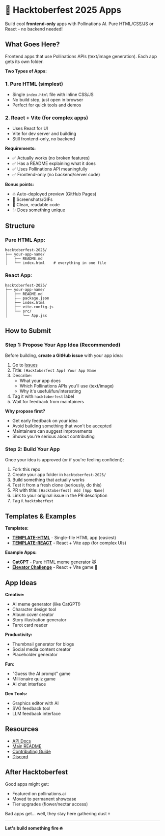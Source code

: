 # 🎃 Hacktoberfest 2025 Apps

Build cool **frontend-only** apps with Pollinations AI. Pure HTML/CSS/JS or React - no backend needed!

## What Goes Here?

Frontend apps that use Pollinations APIs (text/image generation). Each app gets its own folder.

**Two Types of Apps:**

### 1. **Pure HTML** (simplest)
- Single `index.html` file with inline CSS/JS
- No build step, just open in browser
- Perfect for quick tools and demos

### 2. **React + Vite** (for complex apps)
- Uses React for UI
- Vite for dev server and building
- Still frontend-only, no backend

**Requirements:**
- ✅ Actually works (no broken features)
- ✅ Has a README explaining what it does
- ✅ Uses Pollinations API meaningfully
- ✅ Frontend-only (no backend/server code)

**Bonus points:**
- 🔥 Auto-deployed preview (GitHub Pages)
- 🎨 Screenshots/GIFs
- 💯 Clean, readable code
- ✨ Does something unique

## Structure

### Pure HTML App:
```
hacktoberfest-2025/
├── your-app-name/
│   ├── README.md
│   └── index.html    # everything in one file
```

### React App:
```
hacktoberfest-2025/
├── your-app-name/
│   ├── README.md
│   ├── package.json
│   ├── index.html
│   ├── vite.config.js
│   └── src/
│       └── App.jsx
```

## How to Submit

### Step 1: Propose Your App Idea (Recommended)

Before building, **create a GitHub issue** with your app idea:

1. Go to [Issues](https://github.com/pollinations/pollinations/issues/new)
2. Title: `[Hacktoberfest App] Your App Name`
3. Describe:
   - What your app does
   - Which Pollinations APIs you'll use (text/image)
   - Why it's useful/fun/interesting
4. Tag it with `hacktoberfest` label
5. Wait for feedback from maintainers

**Why propose first?**
- Get early feedback on your idea
- Avoid building something that won't be accepted
- Maintainers can suggest improvements
- Shows you're serious about contributing

### Step 2: Build Your App

Once your idea is approved (or if you're feeling confident):

1. Fork this repo
2. Create your app folder in `hacktoberfest-2025/`
3. Build something that actually works
4. Test it from a fresh clone (seriously, do this)
5. PR with title: `[Hacktoberfest] Add [App Name]`
6. Link to your original issue in the PR description
7. Tag it `hacktoberfest`

## Templates & Examples

**Templates:**
- **[TEMPLATE-HTML](./TEMPLATE-HTML/)** - Single-file HTML app (easiest)
- **[TEMPLATE-REACT](./TEMPLATE-REACT/)** - React + Vite app (for complex UIs)

**Example Apps:**
- **[CatGPT](./example-catgpt/)** - Pure HTML meme generator 🐱
- **[Elevator Challenge](./example-elevator-challenge/)** - React + Vite game 🚀

## App Ideas

**Creative:**
- AI meme generator (like CatGPT!)
- Character design tool  
- Album cover creator
- Story illustration generator
- Tarot card reader

**Productivity:**
- Thumbnail generator for blogs
- Social media content creator
- Placeholder generator

**Fun:**
- "Guess the AI prompt" game
- Millionaire quiz game
- AI chat interface

**Dev Tools:**
- Graphics editor with AI
- SVG feedback tool
- LLM feedback interface

## Resources

- [API Docs](../APIDOCS.md)
- [Main README](../README.md)
- [Contributing Guide](../CONTRIBUTING.md)
- [Discord](https://discord.gg/8HqSRhJVxn)

## After Hacktoberfest

Good apps might get:
- Featured on pollinations.ai
- Moved to permanent showcase
- Tier upgrades (flower/nectar access)

Bad apps get... well, they stay here gathering dust 💀

---

**Let's build something fire 🔥**
